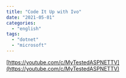 ```yaml
---
title: "Code It Up with Ivo"
date: "2021-05-01"
categories:
  - "english"
tags:
  - "dotnet"
  - "microsoft"
---
```


[https://youtube.com/c/MyTestedASPNETTV](https://youtube.com/c/MyTestedASPNETTV)
